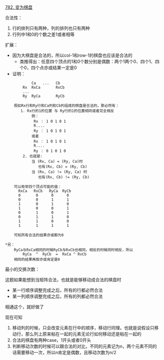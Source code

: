 [782. 变为棋盘](https://leetcode.cn/problems/transform-to-chessboard)


合法性：
1. 行的排列只有两种，列的排列也只有两种
2. 行列中1和0的个数之差1或者相等

扩展：
- 因为大棋盘是合法的，所以col-1和row-1的棋盘也应该是合法的
    - 类推得出：任意四个顶点的1和0个数分别是偶数：两个1两个0、四个1、四个0，四个点亦或结果一定是0
- 证明：
    
```text
            Ca   ...   Cb
        Rx  RxCa       RxCb
        ...
        Ry  RyCa       RyCb

    假如Rx行和Ry行和Ca列和Cb列组成的棋盘是合法的，那必然有：
       1. Rx行的1的位置 与 Ry行的1的位置相同或者完全相反
            例： 
             Rx ： 1 0 1 0 1
             R....
             Ry ： 1 0 1 0 1
            或者
             Rx ： 1 0 1 0 1
             R....
             Ry ： 0 1 0 1 0
        2. 也就是:
            当 (Rx, Ca) = (Ry, Ca)时
               也有(Rx, Cb) = (Ry, Cb)
            当 (Rx, Ca) != (Ry, Ca) 时
               也有(Rx, Cb) != (Ry, Cb)
    
    可以枚举四个顶点可能的值：
      RxCa   RxCb   RyCa  RyCb
      0       0      0      0
      0       0      1      1
      1       0      1      0
      1       0      0      1
      0       1      0      1
      0       1      1      0
      1       1      0      0
      1       1      1      1
       
    可知所有合法的结果亦或都为0

*另：
    RyCa与RxCa相同的时候RyCb与RxCb也相同，相反的时候同时相反，所以
        RyCa  ^  RyCb  =  RxCa ^ RxCb
    相同的结果再取亦或肯定是0
```

最小的交换次数：

这题如果能想到当矩阵合法，也就是能够移动成合法的棋盘时
- 某一行顺序调整完成之后，所有的行都必然合法
- 某一列顺序调整完成之后，所有的列都必然合法

相通这个，就好做了

现在可知

1. 移动列的时候，只会改变元素在行中的顺序，移动行同理。也就是说假设只移动行，那么列上原来粘在一起的元素无论行如何移动还是粘在一起的
2. 合法的棋盘有两种case，1开头或者0开头
3. 判断移动次数的时候可以跟合法的对比，不同的元素记为n，两个元素不同的话需要移动一次，所以n肯定是偶数，且移动次数为n/2

